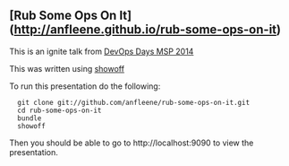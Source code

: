 ## [Rub Some Ops On It] (http://anfleene.github.io/rub-some-ops-on-it) ##
This is an ignite talk from [DevOps Days MSP 2014](http://devopsdays.org/events/2014-minneapolis/)

This was written using [showoff](https://github.com/puppetlabs/showoff)

To run this presentation do the following:

```
  git clone git://github.com/anfleene/rub-some-ops-on-it.git
  cd rub-some-ops-on-it
  bundle
  showoff
```

Then you should be able to go to http://localhost:9090 to view the
presentation.
